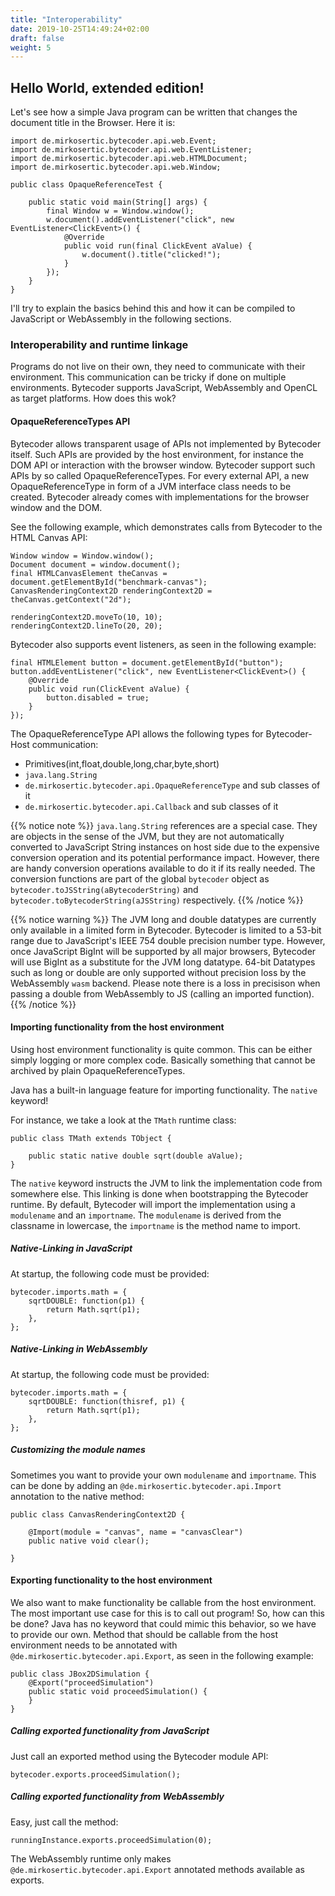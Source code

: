 ```yaml
---
title: "Interoperability"
date: 2019-10-25T14:49:24+02:00
draft: false
weight: 5
---
```


## Hello World, extended edition!

Let's see how a simple Java program can be written that changes the document title in the Browser. Here it is:

```
import de.mirkosertic.bytecoder.api.web.Event;
import de.mirkosertic.bytecoder.api.web.EventListener;
import de.mirkosertic.bytecoder.api.web.HTMLDocument;
import de.mirkosertic.bytecoder.api.web.Window;

public class OpaqueReferenceTest {

    public static void main(String[] args) {
        final Window w = Window.window();
        w.document().addEventListener("click", new EventListener<ClickEvent>() {
            @Override
            public void run(final ClickEvent aValue) {
                w.document().title("clicked!");
            }
        });
    }
}
```

I'll try to explain the basics behind this and how it can be compiled to JavaScript or WebAssembly in the following sections.

### Interoperability and runtime linkage

Programs do not live on their own, they need to communicate with their environment.
This communication can be tricky if done on multiple environments. Bytecoder supports
JavaScript, WebAssembly and OpenCL as target platforms. How does this wok?

#### OpaqueReferenceTypes API

Bytecoder allows transparent usage of APIs not implemented by Bytecoder itself. Such APIs are
provided by the host environment, for instance the DOM API or interaction with the browser window.
Bytecoder support such APIs by so called OpaqueReferenceTypes. For every external API, a new OpaqueReferenceType
in form of a JVM interface class needs to be created. Bytecoder already comes with implementations for the
browser window and the DOM.

See the following example, which demonstrates calls from Bytecoder to the HTML Canvas API:

```
Window window = Window.window();
Document document = window.document();
final HTMLCanvasElement theCanvas = document.getElementById("benchmark-canvas");
CanvasRenderingContext2D renderingContext2D = theCanvas.getContext("2d");

renderingContext2D.moveTo(10, 10);
renderingContext2D.lineTo(20, 20);
```

Bytecoder also supports event listeners, as seen in the following example:

```
final HTMLElement button = document.getElementById("button");
button.addEventListener("click", new EventListener<ClickEvent>() {
    @Override
    public void run(ClickEvent aValue) {
        button.disabled = true;
    }
});
```

The OpaqueReferenceType API allows the following types for Bytecoder-Host communication:

* Primitives(int,float,double,long,char,byte,short)
* `java.lang.String`
* `de.mirkosertic.bytecoder.api.OpaqueReferenceType` and sub classes of it
* `de.mirkosertic.bytecoder.api.Callback` and sub classes of it

{{% notice note %}}
`java.lang.String` references are a special case. They are objects in the sense of the JVM,
but they are not automatically converted to JavaScript String instances on host side due to
the expensive conversion operation and its potential performance impact. However, there are
handy conversion operations available to do it if its really needed.
The conversion functions are part of the global `bytecoder` object as 
`bytecoder.toJSString(aBytecoderString)` and `bytecoder.toBytecoderString(aJSString)` respectively.
{{% /notice %}}

{{% notice warning %}}
The JVM long and double datatypes are currently only available in a limited form in Bytecoder. Bytecoder is limited
to a 53-bit range due to JavaScript's IEEE 754 double precision number type. However, once JavaScript BigInt 
will be supported by all major browsers, Bytecoder will use BigInt as a substitute for the 
JVM long datatype. 64-bit Datatypes such as
long or double are only supported without precision loss by the WebAssembly `wasm` backend. Please note 
there is a loss in precisison when passing a double from WebAssembly to JS (calling an imported function).
{{% /notice %}}

#### Importing functionality from the host environment

Using host environment functionality is quite common. This can be either simply
logging or more complex code. Basically something that cannot be archived by plain OpaqueReferenceTypes.

Java has a built-in language feature for importing functionality. The `native` keyword!

For instance, we take a look at the `TMath` runtime class:

```
public class TMath extends TObject {

    public static native double sqrt(double aValue);
}
```

The `native` keyword instructs the JVM to link the implementation code from somewhere else.
This linking is done when bootstrapping the Bytecoder runtime. By default, Bytecoder will
import the implementation using a `modulename` and an `importname`. The `modulename` is
derived from the classname in lowercase, the `importname` is the method name to import.

##### Native-Linking in JavaScript

At startup, the following code must be provided:

```
bytecoder.imports.math = {
    sqrtDOUBLE: function(p1) {
        return Math.sqrt(p1);
    },
};
```

##### Native-Linking in WebAssembly

At startup, the following code must be provided:

```
bytecoder.imports.math = {
    sqrtDOUBLE: function(thisref, p1) {
        return Math.sqrt(p1);
    },
};
```

##### Customizing the module names

Sometimes you want to provide your own `modulename` and `importname`. This can be
done by adding an `@de.mirkosertic.bytecoder.api.Import` annotation to the native method:

```
public class CanvasRenderingContext2D {

    @Import(module = "canvas", name = "canvasClear")
    public native void clear();
    
}
```

#### Exporting functionality to the host environment

We also want to make functionality be callable from the host environment. The most 
important use case for this is to call out program! So, how can this be done? Java
has no keyword that could mimic this behavior, so we have to provide our own. Method
that should be callable from the host environment needs to be annotated with 
`@de.mirkosertic.bytecoder.api.Export`, as seen in the following example:

```
public class JBox2DSimulation {
    @Export("proceedSimulation")
    public static void proceedSimulation() {
    }
}
```

##### Calling exported functionality from JavaScript

Just call an exported method using the Bytecoder module API:

```
bytecoder.exports.proceedSimulation();
```

##### Calling exported functionality from WebAssembly

Easy, just call the method:

```
runningInstance.exports.proceedSimulation(0);
```

The WebAssembly runtime only makes `@de.mirkosertic.bytecoder.api.Export` annotated 
methods available as exports.
